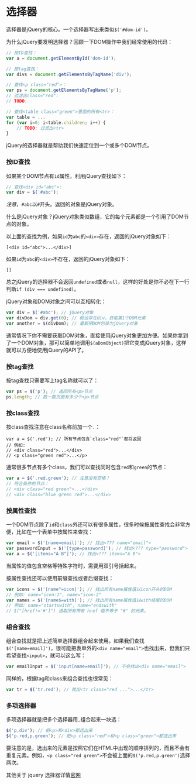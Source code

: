 # 选择器

选择器是jQuery的核心。一个选择器写出来类似`$('#dom-id')`。

为什么jQuery要发明选择器？回顾一下DOM操作中我们经常使用的代码：

```javascript
// 按ID查找：
var a = document.getElementById('dom-id');

// 按tag查找：
var divs = document.getElementsByTagName('div');

// 查找<p class="red">：
var ps = document.getElementsByTagName('p');
// 过滤出class="red":
// TODO:

// 查找<table class="green">里面的所有<tr>：
var table = ...
for (var i=0; i<table.children; i++) {
    // TODO: 过滤出<tr>
}
```

jQuery的选择器就是帮助我们快速定位到一个或多个DOM节点。

### 按ID查找

如果某个DOM节点有`id`属性，利用jQuery查找如下：

```javascript
// 查找<div id="abc">:
var div = $('#abc');
```

*注意*，`#abc`以`#`开头。返回的对象是jQuery对象。

什么是jQuery对象？jQuery对象类似数组，它的每个元素都是一个引用了DOM节点的对象。

以上面的查找为例，如果`id`为`abc`的`<div>`存在，返回的jQuery对象如下：

```
[<div id="abc">...</div>]
```

如果`id`为`abc`的`<div>`不存在，返回的jQuery对象如下：

```
[]
```

总之jQuery的选择器不会返回`undefined`或者`null`，这样的好处是你不必在下一行判断`if (div === undefined)`。

jQuery对象和DOM对象之间可以互相转化：

```javascript
var div = $('#abc'); // jQuery对象
var divDom = div.get(0); // 假设存在div，获取第1个DOM元素
var another = $(divDom); // 重新把DOM包装为jQuery对象
```

通常情况下你不需要获取DOM对象，直接使用jQuery对象更加方便。如果你拿到了一个DOM对象，那可以简单地调用`$(aDomObject)`把它变成jQuery对象，这样就可以方便地使用jQuery的API了。

### 按tag查找

按tag查找只需要写上tag名称就可以了：

```javascript
var ps = $('p'); // 返回所有<p>节点
ps.length; // 数一数页面有多少个<p>节点
```

### 按class查找

按class查找注意在class名称前加一个`.`：

```
var a = $('.red'); // 所有节点包含`class="red"`都将返回
// 例如:
// <div class="red">...</div>
// <p class="green red">...</p>
```

通常很多节点有多个class，我们可以查找同时包含`red`和`green`的节点：

```javascript
var a = $('.red.green'); // 注意没有空格！
// 符合条件的节点：
// <div class="red green">...</div>
// <div class="blue green red">...</div>
```

### 按属性查找

一个DOM节点除了`id`和`class`外还可以有很多属性，很多时候按属性查找会非常方便，比如在一个表单中按属性来查找：

```javascript
var email = $('[name=email]'); // 找出<??? name="email">
var passwordInput = $('[type=password]'); // 找出<??? type="password">
var a = $('[items="A B"]'); // 找出<??? items="A B">
```

当属性的值包含空格等特殊字符时，需要用双引号括起来。

按属性查找还可以使用前缀查找或者后缀查找：

```javascript
var icons = $('[name^=icon]'); // 找出所有name属性值以icon开头的DOM
// 例如: name="icon-1", name="icon-2"
var names = $('[name$=with]'); // 找出所有name属性值以with结尾的DOM
// 例如: name="startswith", name="endswith"
// $("[href!='#']") 选取所有带有 href 值不等于 "#" 的元素。
```

### 组合查找

组合查找就是把上述简单选择器组合起来使用。如果我们查找`$('[name=email]')`，很可能把表单外的`<div name="email">`也找出来，但我们只希望查找`<input>`，就可以这么写：

```javascript
var emailInput = $('input[name=email]'); // 不会找出<div name="email">
```

同样的，根据tag和class来组合查找也很常见：

```javascript
var tr = $('tr.red'); // 找出<tr class="red ...">...</tr>
```

### 多项选择器

多项选择器就是把多个选择器用`,`组合起来一块选：

```javascript
$('p,div'); // 把<p>和<div>都选出来
$('p.red,p.green'); // 把<p class="red">和<p class="green">都选出来
```

要注意的是，选出来的元素是按照它们在HTML中出现的顺序排列的，而且不会有重复元素。例如，`<p class="red green">`不会被上面的`$('p.red,p.green')`选择两次。

其他关于 jquery 选择器详情[官网](https://www.jquery123.com/category/selectors/)

